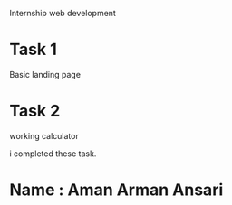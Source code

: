 Internship web development



# Task 1
Basic landing page

# Task 2
working calculator


i completed these task.

# Name : Aman Arman Ansari
